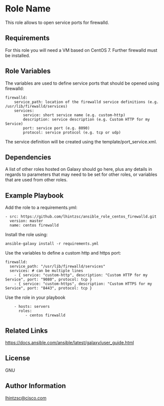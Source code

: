 Role Name
=========

This role allows to open service ports for firewalld.

Requirements
------------

For this role you will need a VM based on CentOS 7. Further firewalld must be installed.

Role Variables
--------------

The variables are used to define service ports that should be opened using firewalld:

```
firewalld:
    service_path: location of the firewalld service definitions (e.g. /usr/lib/firewalld/services)
    services:
        service: short service name (e.g. custom-http)
        description: service description (e.g. Custom HTTP for my Service)
        port: service port (e.g. 8090)
        protocol: service protocol (e.g. tcp or udp)
```

The service definition will be created using the template/port_service.xml.

Dependencies
------------

A list of other roles hosted on Galaxy should go here, plus any details in regards to parameters that may need to be set for other roles, or variables that are used from other roles.

Example Playbook
----------------

Add the role to a requirements.yml:

```
- src: https://github.com/lhintzsc/ansible_role_centos_firewalld.git
  version: master
  name: centos firewalld
```

Install the role using:

```
ansible-galaxy install -r requirements.yml
```

Use the variables to define a custom http and https port:
```
firewalld:
  service_path: "/usr/lib/firewalld/services"
  services: # can be multiple lines
    - { service: "custom-http", description: "Custom HTTP for my Service", port: "9080", protocol: tcp }
    - { service: "custom-https", description: "Custom HTTPS for my Service", port: "8443", protocol: tcp }
```

Use the role in your playbook

```
    - hosts: servers
      roles:
         - centos firewalld
```

Related Links
-------

https://docs.ansible.com/ansible/latest/galaxy/user_guide.html

License
-------

GNU

Author Information
------------------
lhintzsc@cisco.com
